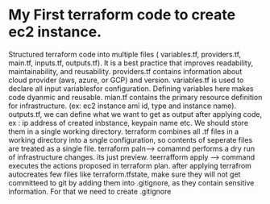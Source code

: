 # My First terraform code to create ec2 instance. 
Structured terraform code into multiple files ( variables.tf, providers.tf, main.tf, inputs.tf, outputs.tf).
It is a best practice that improves readability, maintainability, and reusability.
providers.tf contains information about cloud provider (aws, azure, or GCP) and version.
variables.tf is used to declare all input variablesfor configuration. Defining variables here makes code dyanmic and reusable.
mian.tf contains the primary resource definition for infrastructure. (ex: ec2 instance ami id, type and instance name).
outputs.tf, we can define what we want to get as output after applying code, ex : ip address of created inbstance, keypain name etc.
We should store them in a single working directory.
terraform combines all .tf files in a working directory into a sngle configuration, so contents of seperate files are treated as a single file.
terraform paln--> comamnd performs a dry run of infrastructure changes. its just preview. 
teerrafform apply --> command executes the actions proposed in terraform plan.
after applying terrafrom autocreates few files like terraform.tfstate, make sure they will not get committeed to git by adding them into .gitignore, as they contain sensitive information.
For that we need to create .gitignore
